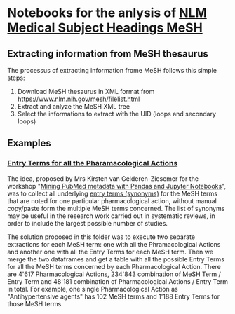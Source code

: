 # Notebooks for the anlysis of [NLM Medical Subject Headings MeSH](https://www.nlm.nih.gov/mesh/meshhome.html)

## Extracting information from MeSH thesaurus

The processus of extracting information frome MeSH follows this simple steps:

 1. Download MeSH thesaurus in XML format from https://www.nlm.nih.gov/mesh/filelist.html
 1. Extract and anlyze the MeSH XML tree
 1. Select the informations to extract with the UID (loops and secondary loops)
 
## Examples

### [Entry Terms for all the Pharamacological Actions](pharmacologial_actions)

The idea, proposed by Mrs Kirsten van Gelderen-Ziesemer for the workshop "[Mining PubMed metadata with Pandas and Jupyter Notebooks](https://www.conftool.com/eahil2019/index.php?page=browseSessions&downloads=show&form_session=39&mode=table&presentations=show)", was to collect all underlying [entry terms (synonyms)](https://www.nlm.nih.gov/mesh/intro_entry.html) for the MeSH terms that are noted for one particular pharmacological action, without manual copy/paste form the multiple MeSH terms concerned. The list of synonyms may be useful in the research work carried out in systematic reviews, in order to include the largest possible number of studies.

The solution proposed in this folder was to execute two separate extractions for each MeSH term: one with all the Phramacological Actions and another one with all the Entry Terms for each MeSH term. Then we merge the two dataframes and get a table with all the possible Entry Terms for all the MeSH terms concerned by each Pharmacological Action. There are 4'617 Pharmacological Actions, 234'843 combination of MeSH Term / Entry Term and 48'181 combination of Pharmacological Actions / Entry Term in total. For example, one single Pharmacological Action as "Antihypertensive agents" has 102 MeSH terms and 1'188 Entry Terms for those MeSH terms.

 